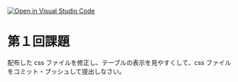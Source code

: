 [![Open in Visual Studio Code](https://classroom.github.com/assets/open-in-vscode-2e0aaae1b6195c2367325f4f02e2d04e9abb55f0b24a779b69b11b9e10269abc.svg)](https://classroom.github.com/online_ide?assignment_repo_id=16122105&assignment_repo_type=AssignmentRepo)
# 第１回課題

配布した css ファイルを修正し、テーブルの表示を見やすくして、css ファイルをコミット・プッシュして提出しなさい。
